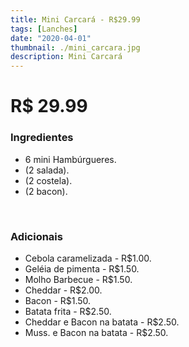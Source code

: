```yaml
---
title: Mini Carcará - R$29.99
tags: [Lanches]
date: "2020-04-01"
thumbnail: ./mini_carcara.jpg
description: Mini Carcará
---
```


# R$ 29.99

<h3 id="unordered">
<strong>
<strong>Ingredientes</strong>
</strong>
</h3>
<ul>
    <li>6 mini Hambúrgueres.</li>
    <li>(2 salada).</li>
    <li>(2 costela).</li>
    <li>(2 bacon).</li>
</ul>

<br />

<h3>
<strong>
<strong>Adicionais</strong>
</strong>
</h3>
<ul>
    <li>Cebola caramelizada - R$1.00.</li>
    <li>Geléia de pimenta - R$1.50.</li>
    <li>Molho Barbecue - R$1.50.</li>
    <li>Cheddar - R$2.00.</li>
    <li>Bacon - R$1.50.</li>
    <li>Batata frita - R$2.50.</li>
    <li>Cheddar e Bacon na batata - R$2.50.</li>
    <li>Muss. e Bacon na batata - R$2.50.</li>
</ul>